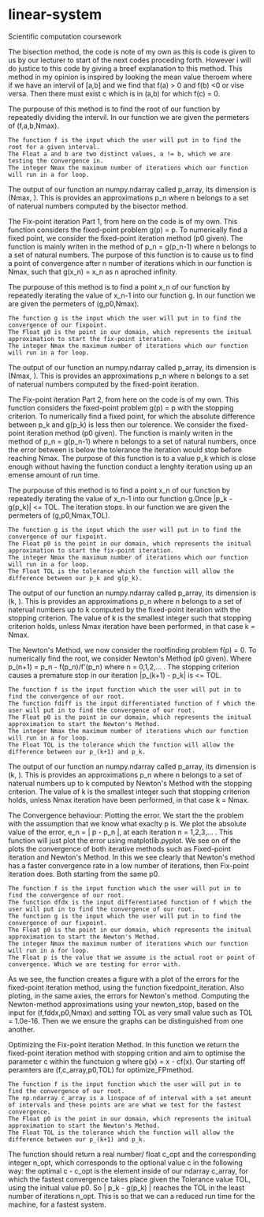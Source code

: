 # linear-system
Scientific computation coursework

The bisection method, the code is note of my own as this is code is given to us by our lecturer to start of the next codes proceding forth. However i will do justice to this code by giving a breef explanation to this method. This method in my opinion is inspired by looking the mean value theroem where if we have an intervil of [a,b] and we find that f(a) > 0  and f(b) <0 or vise versa. Then there must exist c which is in (a,b) for which f(c) = 0. 

  The purpouse of this method is to find the root of our function by repeatedly dividing the intervil. In our function we are given the permeters of (f,a,b,Nmax).
    
    The function f is the input which the user will put in to find the root for a given interval.
    The Float a and b are two distinct values, a != b, which we are testing the convergence in. 
    The integer Nmax the maximum number of iterations which our function will run in a for loop.
   
  The output of our function an numpy.ndarray called p_array, its dimension is (Nmax, ). This is provides an approximations p_n where n belongs to a 
  set of naterual numbers computed by the bisector method.
  
The Fix-point iteration Part 1, from here on the code is of my own. This function considers the fixed-point problem g(p) = p. To numerically find a fixed point, we consider the fixed-point iteration method (p0 given). The function is mainly writen in the method of p_n = g(p_n-1) where n belongs to a set of natural numbers. The purpose of this function is to cause us to find a point of convergence after n number of iterations which in our function is Nmax, such that g(x_n) = x_n as n aproched infinity.
  
  The purpouse of this method is to find a point x_n of our function by repeatedly iterating the value of x_n-1 into our function g. 
  In our function we are given the permeters of (g,p0,Nmax).
  
    The function g is the input which the user will put in to find the convergence of our fixpoint.
    The Float p0 is the point in our domain, which represents the initual approximation to start the fix-point iteration. 
    The integer Nmax the maximum number of iterations which our function will run in a for loop.
      
  The output of our function an numpy.ndarray called p_array, its dimension is (Nmax, ). This is provides an approximations p_n where n belongs to a 
  set of naterual numbers computed by the fixed-point iteration.
  
The Fix-point iteration Part 2, from here on the code is of my own. This function considers the fixed-point problem g(p) = p with the stopping criterion. To numerically find a fixed point, for which the absolute difference between  p_k and g(p_k) is less then our tolerence. We consider the fixed-point iteration method (p0 given). The function is mainly writen in the method of p_n = g(p_n-1) where n belongs to a set of natural numbers, once the error between is below the tolerance the iteration would stop before reaching Nmax. The purpose of this function is to a value p_k which is close enough without having the function conduct a lenghty iteration using up an emense amount of run time.

  The purpouse of this method is to find a point x_n of our function by repeatedly iterating the value of x_n-1 into our function g.Once |p_k - g(p_k)| <= TOL. 
  The iteration stops. In our function we are given the permeters of (g,p0,Nmax,TOL).
  
    The function g is the input which the user will put in to find the convergence of our fixpoint.
    The Float p0 is the point in our domain, which represents the initual approximation to start the fix-point iteration. 
    The integer Nmax the maximum number of iterations which our function will run in a for loop.
    The Float TOL is the tolerance which the function will allow the difference between our p_k and g(p_k).
    
  The output of our function an numpy.ndarray called p_array, its dimension is (k, ). This is provides an approximations p_n where n belongs to a 
  set of naterual numbers up to k computed by the fixed-point iteration with the stopping criterion. The value of k is the smallest integer such that stopping
  criterion holds, unless Nmax iteration have been performed, in that case k = Nmax.
  
The Newton's Method, we now consider the rootfinding problem f(p) = 0. To numerically find the root, we consider Newton's Method (p0 given). Where
p_(n+1) = p_n - f(p_n)/f'(p_n) where n = 0,1,2,... . The stopping criterion causes a premature stop in our iteration |p_(k+1) - p_k| is <= TOL.

    The function f is the input function which the user will put in to find the convergence of our root.
    The function fdiff is the input differentiated function of f which the user will put in to find the convergence of our root.
    The Float p0 is the point in our domain, which represents the initual approximation to start the Newton's Method. 
    The integer Nmax the maximum number of iterations which our function will run in a for loop.
    The Float TOL is the tolerance which the function will allow the difference between our p_(k+1) and p_k.
    
  The output of our function an numpy.ndarray called p_array, its dimension is (k, ). This is provides an approximations p_n where n belongs to a 
  set of naterual numbers up to k computed by Newton's Method with the stopping criterion. The value of k is the smallest integer such that stopping
  criterion holds, unless Nmax iteration have been performed, in that case k = Nmax.
  
The Convergence behaviour: Plotting the error. We start the the problem with the assumption that we know what exaclty p is. We plot the absolute value of the error, 
e_n = | p - p_n |, at each iteration n = 1,2,3,... . This function will just plot the error using matplotlib.pyplot. We see on of the plots the convergence of both iterative methods such as Fixed-point iteration and Newton's Method. In this we see clearly that Newton's method has a faster convergence rate in a low number of iterations, then Fix-point iteration does. Both starting from the same p0. 

    The function f is the input function which the user will put in to find the convergence of our root.
    The function dfdx is the input differentiated function of f which the user will put in to find the convergence of our root.
    The function g is the input which the user will put in to find the convergence of our fixpoint.
    The Float p0 is the point in our domain, which represents the initual approximation to start the Newton's Method. 
    The integer Nmax the maximum number of iterations which our function will run in a for loop.
    The Float p is the value that we assume is the actual root or point of convergence. Which we are testing for error with.
    
  As we see, the function creates a figure with a plot of the errors for the fixed-point iteration method, using the function fixedpoint_iteration. Also ploting,
  in the same axies, the errors for Newton's method. Computing the Newton-method approximations using your newton_stop, based on the input for (f,fddx,p0,Nmax)
  and setting TOL as very small value such as TOL = 1.0e-16. Then we we ensure the graphs can be distinguished from one another.
  
 Optimizing the Fix-point iteration Method. In this function we return the fixed-point iteration method with stopping crition and aim to optimise the parameter c
 within the functuion g where g(x) = x - cf(x). Our starting off peramters are (f,c_array,p0,TOL) for optimize_FPmethod. 
    
    The function f is the input function which the user will put in to find the convergence of our root.
    The np.ndarray c_array is a linspace of of interval with a set amount of intervals and these points are are what we test for the fastest convergence. 
    The Float p0 is the point in our domain, which represents the initual approximation to start the Newton's Method. 
    The Float TOL is the tolerance which the function will allow the difference between our p_(k+1) and p_k.
    
   The function should return a real number/ float c_opt and the corresponding integer n_opt, which corresponds to the optional value c in the following way:
   the optimal c - c_opt is the element inside of our ndarray c_array, for which the fastest convergence takes place given the Tolerance value TOL, using the 
   initual value p0. So | p_k - g(p_k) | reaches the TOL in the least number of iterations n_opt. This is so that we can a reduced run time for the machine,
   for a fastest system.
    
  
  
  
  
  
  
  
  
  
  
  
  
  

